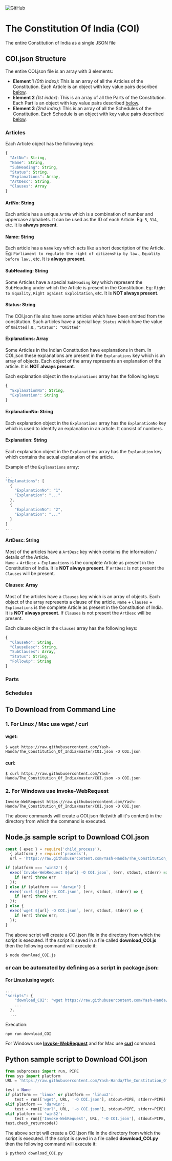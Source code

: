 ![GitHub](https://img.shields.io/github/license/Yash-Handa/The_Constitution_Of_India?style=for-the-badge)

# The Constitution Of India (COI)
The entire Constitution of India as a single JSON file

## COI.json Structure

The entire COI.json file is an array with 3 elements:

- **Element 1** *(0th index)*: This is an array of all the Articles of the Constitution. Each Article is an object with key value pairs described [below]().
- **Element 2** *(1st index)*: This is an array of all the Parts of the Constitution. Each Part is an object with key value pairs described [below]().
- **Element 3** *(2nd index)*: This is an array of all the Schedules of the Constitution. Each Schedule is an object with key value pairs described [below]().

### Articles

Each Article object has the following keys:

```js
{
  "ArtNo": String,
  "Name": String,
  "SubHeading": String,
  "Status": String,
  "Explanations": Array,
  "ArtDesc": String,
  "Clauses": Array
}
```

#### ArtNo: String

Each article has a unique `ArtNo` which is a combination of number and uppercase alphabets. It can be used as the ID of each Article. Eg: `5`, `31A`, etc. It is **always present**.

#### Name: String

Each article has a `Name` key which acts like a short description of the Article. Eg: `Parliament to regulate the right of citizenship by law.`, `Equality before law.`, etc. It is **always present**.

#### SubHeading: String

Some Articles have a special `SubHeading` key which represent the SubHeading under which the Article is present in the Constitution. Eg: `Right to Equality`, `Right against Exploitation`, etc. It is **NOT always present**.

#### Status: String

The COI.json file also have some articles which have been omitted from the constitution. Such articles have a special key: `Status` which have the value of `Omitted` i.e., `"Status": "Omitted"`

#### Explanations: Array

Some Articles in the Indian Constitution have explanations in them. In COI.json these explanations are present in the `Explanations` key which is an array of objects. Each object of the array represents an explanation of the article. It is **NOT always present**.

Each explanation object in the `Explanations` array has the following keys:

```js
{
  "ExplanationNo": String,
  "Explanation": String
}
```

#### ExplanationNo: String

Each explanation object in the `Explanations` array has the `ExplanationNo` key which is used to identify an explanation in an article. It consist of numbers.

#### Explanation: String

Each explanation object in the `Explanations` array has the `Explanation` key which contains the actual explanation of the article.

Example of the `Explanations` array:

```js
...
"Explanations": [
  {
    "ExplanationNo": "1",
    "Explanation": "..."
  },
  {
    "ExplanationNo": "2",
    "Explanation": "..."
  }
]
...
```

#### ArtDesc: String

Most of the articles have a `ArtDesc` key which contains the information / details of the Article.  
`Name` + `ArtDesc` + `Explanations` is the complete Article as present in the Constitution of India. It is **NOT always present**. If `ArtDesc` is not present the `Clauses` will be present.

#### Clauses: Array

Most of the articles have a `Clauses` key which is an array of objects. Each object of the array represents a clause of the article. `Name` + `Clauses` + `Explanations` is the complete Article as present in the Constitution of India. It is **NOT always present**. If `Clauses` is not present the `ArtDesc` will be present.

Each clause object in the `Clauses` array has the following keys:

```js
{
  "ClauseNo": String,
  "ClauseDesc": String,
  "SubClauses": Array,
  "Status": String,
  "FollowUp": String
}
```

### Parts

### Schedules

## To Download from Command Line

### 1. For Linux / Mac use **wget** / **curl**

  #### wget:
  
  ```shell
  $ wget https://raw.githubusercontent.com/Yash-Handa/The_Constitution_Of_India/master/COI.json -O COI.json
  ```
  
  #### curl:
  
  ```shell
  $ curl https://raw.githubusercontent.com/Yash-Handa/The_Constitution_Of_India/master/COI.json -o COI.json
  ```
  
### 2. For Windows use **Invoke-WebRequest**

  ```shell
  Invoke-WebRequest https://raw.githubusercontent.com/Yash-Handa/The_Constitution_Of_India/master/COI.json -O COI.json
  ```
  
The above commands will create a COI.json file(with all it's content) in the directory from which the command is executed.

## Node.js sample script to Download COI.json

```js
const { exec } = require('child_process'),
  { platform } = require('process'),
  url = 'https://raw.githubusercontent.com/Yash-Handa/The_Constitution_Of_India/master/COI.json';

if (platform === 'win32') {
  exec(`Invoke-WebRequest ${url} -O COI.json`, (err, stdout, stderr) => {
    if (err) throw err
  });
} else if (platform === 'darwin') {
  exec(`curl ${url} -o COI.json`, (err, stdout, stderr) => {
    if (err) throw err;
  });
} else {
  exec(`wget ${url} -O COI.json`, (err, stdout, stderr) => {
    if (err) throw err;
  });
}
```

The above script will create a COI.json file in the directory from which the script is executed.
If the script is saved in a file called **download_COI.js** then the following command will execute it:

```shell
$ node download_COI.js
```

### or can be automated by defining as a script in package.json:

#### For Linux(using **wget**):

```js
...
"scripts": {
    "download_COI": "wget https://raw.githubusercontent.com/Yash-Handa/The_Constitution_Of_India/master/COI.json -O COI.json"
    ...
  },
  ...
```

Execution:

```shell
npm run download_COI
```

For Windows use [**Invoke-WebRequest**](#2-for-windows-use-invoke-webrequest) and for Mac use [**curl**](#curl) command.

## Python sample script to Download COI.json

```python
from subprocess import run, PIPE
from sys import platform
URL = 'https://raw.githubusercontent.com/Yash-Handa/The_Constitution_Of_India/master/COI.json'

test = None
if platform == 'linux' or platform == 'linux2':
    test = run(['wget', URL, '-O COI.json'], stdout=PIPE, stderr=PIPE)
elif platform == 'darwin':
    test = run(['curl', URL, '-o COI.json'], stdout=PIPE, stderr=PIPE)
elif platform == 'win32':
    test = run(['Invoke-WebRequest', URL, '-O COI.json'], stdout=PIPE, stderr=PIPE)
test.check_returncode()
```

The above script will create a COI.json file in the directory from which the script is executed.
If the script is saved in a file called **download_COI.py** then the following command will execute it:

```shell
$ python3 download_COI.py
```
